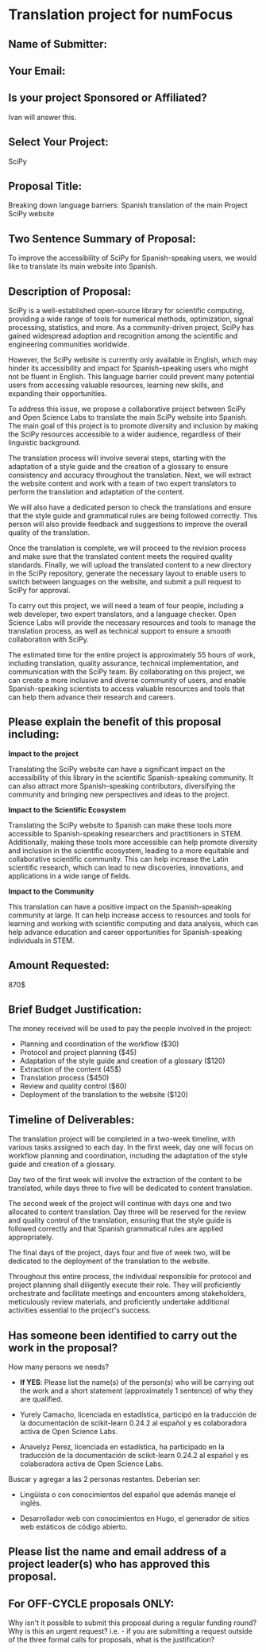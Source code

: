 # Translation project for numFocus

<!-- This document is intended to provide you with a copy of the questions that are -->
<!-- asked in the Small Development Grant Proposal Submission form, so that you can -->
<!-- prepare, share, and edit your answers prior to submission. -->
<!---->
<!-- Please note: All proposals for the SDG program must be submitted through the -->
<!-- form to be considered for funding. -->

## Name of Submitter:

## Your Email:

## Is your project Sponsored or Affiliated?

Ivan will answer this.

## Select Your Project:

SciPy

## Proposal Title:

Breaking down language barriers: Spanish translation of the main Project
SciPy website

## Two Sentence Summary of Proposal:

To improve the accessibility of SciPy for Spanish-speaking users, we would
like to translate its main website into Spanish.

## Description of Proposal:

<!-- No more than 750 words (4,500 characters max) -->

SciPy is a well-established open-source library for scientific computing,
providing a wide range of tools for numerical methods, optimization, signal
processing, statistics, and more.
As a community-driven project, SciPy has gained widespread adoption and
recognition among the scientific and engineering communities worldwide.

However, the SciPy website is currently only available in English, which may
hinder its accessibility and impact for Spanish-speaking users who might not
be fluent in English. This language barrier could prevent many potential
users from accessing valuable resources, learning new skills, and expanding
their opportunities.

To address this issue, we propose a collaborative project between SciPy and
Open Science Labs to translate the main SciPy website into Spanish. The main
goal of this project is to promote diversity and inclusion by making the
SciPy resources accessible to a wider audience, regardless of their linguistic
background.

The translation process will involve several steps, starting with the
adaptation of a style guide and the creation of a glossary to ensure
consistency and accuracy throughout the translation. Next, we will extract
the website content and work with a team of two expert translators to perform
the translation and adaptation of the content.

We will also have a dedicated person to check the translations and ensure that
the style guide and grammatical rules are being followed correctly. This
person will also provide feedback and suggestions to improve the overall
quality of the translation.

Once the translation is complete, we will proceed to the revision process
and make sure that the translated content meets the required quality standards.
Finally, we will upload the translated content to a new directory in the SciPy
repository, generate the necessary layout to enable users to switch between
languages on the website, and submit a pull request to SciPy for approval.

To carry out this project, we will need a team of four people, including a
web developer, two expert translators, and a language checker. Open Science
Labs will provide the necessary resources and tools to manage the translation
process, as well as technical support to ensure a smooth collaboration with
SciPy.

The estimated time for the entire project is approximately 55 hours of work,
including translation, quality assurance, technical implementation, and
communication with the SciPy team. By collaborating on this project, we can
create a more inclusive and diverse community of users, and enable
Spanish-speaking scientists to access valuable resources and tools that can
help them advance their research and careers.

## Please explain the benefit of this proposal including:

<!-- No more than 400 words (2,500 characters max) -->

**Impact to the project**

Translating the SciPy website can have a significant impact on the accessibility
of this library in the scientific Spanish-speaking community.
It can also attract more Spanish-speaking contributors, diversifying the
community and bringing new perspectives and ideas to the project.

**Impact to the Scientific Ecosystem**

Translating the SciPy website to Spanish can make these tools more accessible to
Spanish-speaking researchers and practitioners in STEM.
Additionally, making these tools more accessible can
help promote diversity and inclusion in the scientific ecosystem, leading to a
more equitable and collaborative scientific community.
This can help increase the Latin scientific research, which can lead to new
discoveries, innovations, and applications in a wide range of fields.

**Impact to the Community**

This translation can have a positive impact on the Spanish-speaking community
at large.
It can help increase access to resources and tools for learning and working
with scientific computing and data analysis, which can help advance education
and career opportunities for Spanish-speaking individuals in STEM.

## Amount Requested:

870$

## Brief Budget Justification:

The money received will be used to pay the people involved in the project:

- Planning and coordination of the workflow ($30)
- Protocol and project planning ($45)
- Adaptation of the style guide and creation of a glossary ($120)
- Extraction of the content (45$)
- Translation process ($450)
- Review and quality control ($60)
- Deployment of the translation to the website ($120)

<!-- Nota: Se estima que un traductor(a) gane 0.05$ por palabra y que una persona -->
<!-- puede traducir 300-350 palabras por hora. Se asume en este caso, que la -->
<!-- persona va a traducir 300 palabras por hora. -->

## Timeline of Deliverables:

<!-- Please include specific timelines showing when you will achieve the proposed work. -->

The translation project will be completed in a two-week timeline, with various
tasks assigned to each day.
In the first week, day one will focus on workflow planning and coordination,
including the adaptation of the style guide and creation of a glossary.

Day two of the first week will involve the extraction of the content to be
translated, while days three to five will be dedicated to content translation.

The second week of the project will continue with days one and two allocated
to content translation.
Day three will be reserved for the review and quality control of the
translation, ensuring that the style guide is followed correctly and that
Spanish grammatical rules are applied appropriately.

The final days of the project, days four and five of week two, will be
dedicated to the deployment of the translation to the website.

Throughout this entire process, the individual responsible for protocol and
project planning shall diligently execute their role. They will proficiently
orchestrate and facilitate meetings and encounters among stakeholders,
meticulously review materials, and proficiently undertake additional
activities essential to the project's success.

## Has someone been identified to carry out the work in the proposal?

How many persons we needs?

- **If YES**: Please list the name(s) of the person(s) who will be carrying out
  the work and a short statement (approximately 1 sentence) of why they are
  qualified.

- Yurely Camacho, licenciada en estadística, participó en la traducción
  de la documentación de scikit-learn 0.24.2 al español y es colaboradora activa
  de Open Science Labs.
- Anavelyz Perez, licenciada en estadística, ha participado en la
  traducción de la documentación de scikit-learn 0.24.2 al español y es
  colaboradora activa de Open Science Labs.

Buscar y agregar a las 2 personas restantes. Deberían ser:

- Lingüista o con conocimientos del español que además maneje el inglés.

- Desarrollador web con conocimientos en Hugo, el generador de sitios web
  estáticos de código abierto.

## Please list the name and email address of a project leader(s) who has approved this proposal.

## For OFF-CYCLE proposals ONLY:

Why isn't it possible to submit this proposal during a regular funding round?
Why is this an urgent request? i.e. - if you are submitting a request outside
of the three formal calls for proposals, what is the justification?
